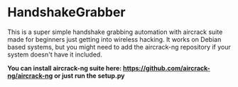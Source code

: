 # HandshakeGrabber

This is a super simple handshake grabbing automation with aircrack suite made for beginners just getting into wireless hacking. It works on Debian based systems, but you might need to add the aircrack-ng repository if your system doesn't have it included.

**You can install aircrack-ng suite here: https://github.com/aircrack-ng/aircrack-ng or just run the setup.py**

